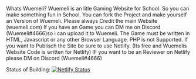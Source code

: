 Whats Wuemeli?
Wuemeli is an litle Gaming Website for School. So you can make something fun in School. 
You can fork the Project and make yourself an Version of Wuemeli.
Please always Credit the main Website (wuemeli.com)
If you have an Game you can DM me on Discord (Wuemeli#4666)so i can upload it to Wuemeli. The Game must be written in HTML, Javascript or any other Browser Language.
PHP is not Supported.
If you want to Publisch the Site be sure to use Netlify. (Its free and Wuemelis Website Code is written for Netlify)
IF you want to be an Reviewer on Netlify please DM on Discord (Wuemeli#4666)


Status of Building: [![Netlify Status](https://api.netlify.com/api/v1/badges/231373a7-ff77-44a4-add6-2c7da16e326b/deploy-status)](https://app.netlify.com/sites/wuemeli/deploys)
